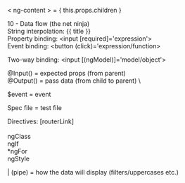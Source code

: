 < ng-content > = { this.props.children }

10 - Data flow (the net ninja) \
String interpolation: {{ title }} \
Property binding: <input [required]='expression'> \
Event binding: <button (click)='expression/function> 

Two-way binding: <input [(ngModel)]='model/object'>

@Input() = expected props (from parent) \
@Output() = pass data (from child to parent) \

$event = event

Spec file = test file

Directives:
[routerLink] \
<router-outlet> \
ngClass \
ngIf \
*ngFor \
ngStyle

| (pipe) = how the data will display (filters/uppercases etc.)
